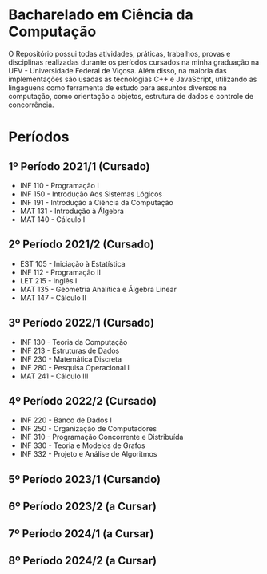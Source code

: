 # Bacharelado em Ciência da Computação
O Repositório possui todas atividades, práticas, trabalhos, provas e disciplinas realizadas durante os períodos cursados na minha graduação na UFV - Universidade Federal de Viçosa. Além disso, na maioria das implementações são usadas as tecnologias C++ e JavaScript, utilizando as lingaguens como ferramenta 
de estudo para assuntos diversos na computação, como orientação a objetos, estrutura de dados e controle de concorrência.

# Períodos  

## 1º Período 2021/1 (Cursado)
* INF 110 - Programação I
* INF 150 - Introdução Aos Sistemas Lógicos
* INF 191 - Introdução à Ciência da Computação
* MAT 131 - Introdução à Álgebra
* MAT 140 - Cálculo I

## 2º Período 2021/2 (Cursado)
* EST 105 - Iniciação à Estatística
* INF 112 - Programação II
* LET 215 - Inglês I
* MAT 135 - Geometria Analítica e Álgebra Linear
* MAT 147 - Cálculo II

## 3º Período 2022/1 (Cursado)
* INF 130 - Teoria da Computação
* INF 213 - Estruturas de Dados
* INF 230 - Matemática Discreta
* INF 280 - Pesquisa Operacional I
* MAT 241 - Cálculo III

## 4º Período 2022/2 (Cursado)
* INF 220 - Banco de Dados I
* INF 250 - Organização de Computadores
* INF 310 - Programação Concorrente e Distribuída
* INF 330 - Teoria e Modelos de Grafos
* INF 332 - Projeto e Análise de Algoritmos

## 5º Período 2023/1 (Cursando)

## 6º Período 2023/2 (a Cursar)

## 7º Período 2024/1 (a Cursar)

## 8º Período 2024/2 (a Cursar)
